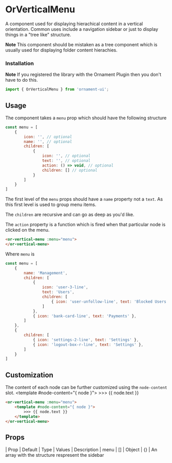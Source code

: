 # OrVerticalMenu
A component used for displaying hierachical content in a vertical orientation. 
Common uses include a navigation sidebar or just to display things in a "tree like" structure.

**Note** This component should be mistaken as a tree component which is usually used for displaying 
folder content hierachies. 

### Installation

**Note** If you registered the library with the Ornament Plugin then you don't have to do this.

```javascript
import { OrVerticalMenu } from 'ornament-ui';
```


## Usage
The component takes a `menu` prop which should have the following structure 
```javascript
const menu = [
    {
        icon: '', // optional
        name: '', // optional
        children: [
            {
                icon: '', // optional
                text: '', // optional
                action: () => void, // optional
                children: [] // optional
            }
        ] 
    }
]
```
The first level of the `menu` props should have a `name` property not a `text`. As this first level is used to group menu items. 

The `children` are recursive and can go as deep as you'd like.

The `action` property is a function which is fired when that particular node is clicked on the menu.

<or-vertical-menu :menu="menu">
</or-vertical-menu>

```html
<or-vertical-menu :menu="menu">
</or-vertical-menu>
```

Where `menu` is
```javascript
const menu = [
    {
        name: 'Management',
        children: [
            { 
                icon: 'user-3-line', 
                text: 'Users',
                children: [
                    { icon: 'user-unfollow-line', text: 'Blocked Users' },
                ]
            },
            { icon: 'bank-card-line', text: 'Payments' },
        ]
    },
    {
        children: [
            { icon: 'settings-2-line', text: 'Settings' },
            { icon: 'logout-box-r-line', text: 'Settings' },
        ]
    }
]
```

## Customization
The content of each node can be further customized using the `node-content` slot.
<or-vertical-menu :menu="menu">
    <template #node-content="{ node }">
        >>> {{ node.text }}
    </template>
</or-vertical-menu>

```html
<or-vertical-menu :menu="menu">
    <template #node-content="{ node }">
        >>> {{ node.text }}
    </template>
</or-vertical-menu>
```

## Props
| Prop | Default | Type | Values | Description
| menu | [] | Object | {} | An array with the structure respresent the sidebar 

<script>
import { defineComponent } from 'vue';

export default defineComponent({
    setup() {
        const menu = [
            { 
                name: 'Management',
                children: [
                    { 
                        icon: 'user-3-line', 
                        text: 'Users',
                        children: [
                            { icon: 'user-unfollow-line', text: 'Blocked Users' },
                        ]
                    },
                    { icon: 'bank-card-line', text: 'Payments' },
                ]
            },
            {
                children: [
                    { icon: 'settings-2-line', text: 'Settings' },
                    { icon: 'logout-box-r-line', text: 'Settings' },
                ]
	        }
        ]

        return { menu }
    }
})
</script>